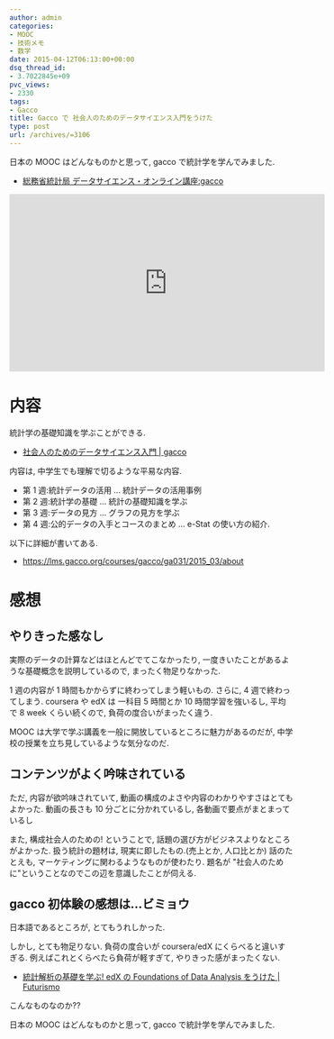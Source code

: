 ```yaml
---
author: admin
categories:
- MOOC
- 技術メモ
- 数学
date: 2015-04-12T06:13:00+00:00
dsq_thread_id:
- 3.7022845e+09
pvc_views:
- 2330
tags:
- Gacco
title: Gacco で 社会人のためのデータサイエンス入門をうけた
type: post
url: /archives/=3106
---
```


日本の MOOC はどんなものかと思って, gacco で統計学を学んでみました.

-   [総務省統計局
    データサイエンス・オンライン講座:gacco](http://gacco.org/stat-japan/)

<iframe width="560" height="315" src="https://www.youtube.com/embed/ejtIB2QVMbA?rel=0" frameborder="0" allowfullscreen></iframe>

内容
====

統計学の基礎知識を学ぶことができる.

-   [社会人のためのデータサイエンス入門 |
    gacco](https://lms.gacco.org/courses/gacco/ga031/2015_03/about)

内容は, 中学生でも理解で切るような平易な内容.

-   第 1 週:統計データの活用 ... 統計データの活用事例
-   第 2 週:統計学の基礎 ... 統計の基礎知識を学ぶ
-   第 3 週:データの見方 ... グラフの見方を学ぶ
-   第 4 週:公的データの入手とコースのまとめ ... e-Stat の使い方の紹介.

以下に詳細が書いてある.

-   <https://lms.gacco.org/courses/gacco/ga031/2015_03/about>

感想
====

やりきった感なし
----------------

実際のデータの計算などはほとんどでてこなかったり,
一度きいたことがあるような基礎概念を説明しているので,
まったく物足りなかった.

1 週の内容が 1 時間もかからずに終わってしまう軽いもの. さらに, 4
週で終わってしまう. coursera や edX は 一科目 5 時間とか 10
時間学習を強いるし, 平均で 8 week くらい続くので,
負荷の度合いがまったく違う.

MOOC は大学で学ぶ講義を一般に開放しているところに魅力があるのだが,
中学校の授業を立ち見しているような気分なのだ.

コンテンツがよく吟味されている
------------------------------

ただ, 内容が欲吟味されていて,
動画の構成のよさや内容のわかりやすさはとてもよかった. 動画の長さも 10
分ごとに分かれているし, 各動画で要点がまとまっているし

また, 構成社会人のための! ということで,
話題の選び方がビジネスよりなところがよかった. 扱う統計の題材は,
現実に即したもの.(売上とか, 人口比とか) 話のたとえも,
マーケティングに関わるようなものが使わたり. 題名が
"社会人のために"ということなのでこの辺を意識したことが伺える.

gacco 初体験の感想は...ビミョウ
-------------------------------

日本語であるところが, とてもうれしかった.

しかし, とても物足りない. 負荷の度合いが coursera/edX
にくらべると違いすぎる. 例えばこれとくらべたら負荷が軽すぎて,
やりきった感がまったくない.

-   [統計解析の基礎を学ぶ! edX の Foundations of Data Analysis をうけた
    | Futurismo](https://futurismo.biz/archives/2968)

こんなものなのか??

日本の MOOC はどんなものかと思って, gacco で統計学を学んでみました. 
